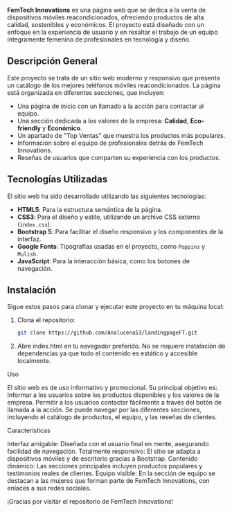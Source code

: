 **FemTech Innovations** es una página web que se dedica a la venta de dispositivos móviles reacondicionados, ofreciendo productos de alta calidad, sostenibles y económicos. El proyecto está diseñado con un enfoque en la experiencia de usuario y en resaltar el trabajo de un equipo íntegramente femenino de profesionales en tecnología y diseño.

## Descripción General

Este proyecto se trata de un sitio web moderno y responsivo que presenta un catálogo de los mejores teléfonos móviles reacondicionados. La página está organizada en diferentes secciones, que incluyen:

- Una página de inicio con un llamado a la acción para contactar al equipo.
- Una sección dedicada a los valores de la empresa: **Calidad**, **Eco-friendly** y **Económico**.
- Un apartado de "Top Ventas" que muestra los productos más populares.
- Información sobre el equipo de profesionales detrás de FemTech Innovations.
- Reseñas de usuarios que comparten su experiencia con los productos.

## Tecnologías Utilizadas

El sitio web ha sido desarrollado utilizando las siguientes tecnologías:

- **HTML5**: Para la estructura semántica de la página.
- **CSS3**: Para el diseño y estilo, utilizando un archivo CSS externo (`index.css`).
- **Bootstrap 5**: Para facilitar el diseño responsivo y los componentes de la interfaz.
- **Google Fonts**: Tipografías usadas en el proyecto, como `Poppins` y `Mulish`.
- **JavaScript**: Para la interacción básica, como los botones de navegación.


## Instalación

Sigue estos pasos para clonar y ejecutar este proyecto en tu máquina local:

1. Clona el repositorio:
   ```bash
   git clone https://github.com/Analucena53/landingpageFT.git
2. Abre index.html en tu navegador preferido.
No se requiere instalación de dependencias ya que todo el contenido es estático y accesible localmente.

Uso

El sitio web es de uso informativo y promocional. Su principal objetivo es:
Informar a los usuarios sobre los productos disponibles y los valores de la empresa.
Permitir a los usuarios contactar fácilmente a través del botón de llamada a la acción.
Se puede navegar por las diferentes secciones, incluyendo el catálogo de productos, el equipo, y las reseñas de clientes.

Características

Interfaz amigable: Diseñada con el usuario final en mente, asegurando facilidad de navegación.
Totalmente responsivo: El sitio se adapta a dispositivos móviles y de escritorio gracias a Bootstrap.
Contenido dinámico: Las secciones principales incluyen productos populares y testimonios reales de clientes.
Equipo visible: En la sección de equipo se destacan a las mujeres que forman parte de FemTech Innovations, con enlaces a sus redes sociales.

¡Gracias por visitar el repositorio de  FemTech Innovations!
